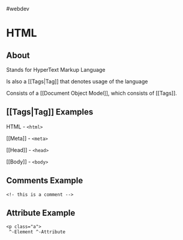 
#webdev 

# HTML

## About

Stands for HyperText Markup Language

Is also a [[Tags|Tag]] that denotes usage of the language

Consists of a [[Document Object Model]], which consists of [[Tags]].

## [[Tags|Tag]] Examples

HTML - `<html>`

[[Meta]] - `<meta>`

[[Head]] - `<head>`

[[Body]] - `<body>`

## Comments Example

```
<!- this is a comment -->
```

## Attribute Example

```
<p class="a">
 ^-Element ^-Attribute
```
